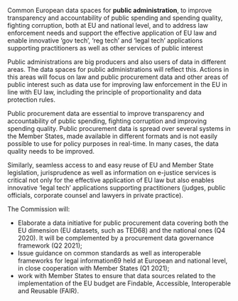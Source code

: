 Common European data spaces for **public administration**, to improve transparency and accountability of public spending and spending quality, fighting corruption, both at EU and national level, and to address law enforcement needs and support the effective application of EU law and enable innovative ‘gov tech’, ‘reg tech’ and ‘legal tech’ applications supporting practitioners as well as other services of public interest


Public administrations are big producers and also users of data in different areas. The data spaces for public administrations will reflect this. Actions in this areas will focus on law and public procurement data and other areas of public interest such as data use for improving law enforcement in the EU in line with EU law, including the principle of proportionality and data protection rules.

Public procurement data are essential to improve transparency and accountability of public spending, fighting corruption and improving spending quality. Public procurement data is spread over several systems in the Member States, made available in different formats and is not easily possible to use for policy purposes in real-time. In many cases, the data quality needs to be improved.

Similarly, seamless access to and easy reuse of EU and Member State legislation, jurisprudence as well as information on e-justice services is critical not only for the effective application of EU law but also enables innovative ‘legal tech’ applications supporting practitioners (judges, public officials, corporate counsel and lawyers in private practice).

The Commission will:

* Elaborate a data initiative for public procurement data covering both the EU dimension (EU datasets, such as TED68) and the national ones (Q4 2020). It will be complemented by a procurement data governance framework (Q2 2021);
* Issue guidance on common standards as well as interoperable frameworks for legal information69 held at European and national level, in close cooperation with Member States (Q1 2021);
* work with Member States to ensure that data sources related to the implementation of the EU budget are Findable, Accessible, Interoperable and Reusable (FAIR).
